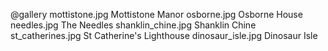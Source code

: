 @gallery
mottistone.jpg		Mottistone Manor
osborne.jpg		Osborne House
needles.jpg		The Needles
shanklin_chine.jpg		Shanklin Chine
st_catherines.jpg		St Catherine's Lighthouse
dinosaur_isle.jpg		Dinosaur Isle
